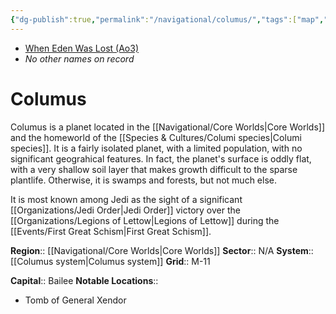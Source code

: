 ```yaml
---
{"dg-publish":true,"permalink":"/navigational/columus/","tags":["map","planet","core","retraining"]}
---
```


- [When Eden Was Lost (Ao3)](https://archiveofourown.org/works/19334440/chapters/45992584)
- *No other names on record*
# Columus

Columus is a planet located in the [[Navigational/Core Worlds\|Core Worlds]] and the homeworld of the [[Species & Cultures/Columi species\|Columi species]]. It is a fairly isolated planet, with a limited population, with no significant geograhical features. In fact, the planet's surface is oddly flat, with a very shallow soil layer that makes growth difficult to the sparse plantlife. Otherwise, it is swamps and forests, but not much else. 

It is most known among Jedi as the sight of a significant [[Organizations/Jedi Order\|Jedi Order]] victory over the [[Organizations/Legions of Lettow\|Legions of Lettow]] during the [[Events/First Great Schism\|First Great Schism]].

**Region**::  [[Navigational/Core Worlds\|Core Worlds]]
**Sector**::  N/A
**System**::  [[Columus system\|Columus system]]
**Grid**::  M-11

**Capital**::  Bailee 
**Notable Locations**::
- Tomb of General Xendor

